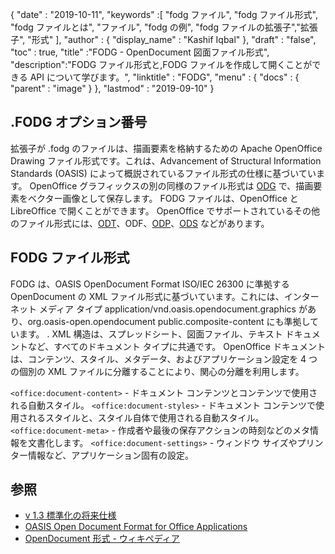 {
  "date" : "2019-10-11",
  "keywords" :[ "fodg ファイル", "fodg ファイル形式", "fodg ファイルとは", "ファイル", "fodg の例", "fodg ファイルの拡張子","拡張子", "形式" ],
  "author" : {
    "display_name" : "Kashif Iqbal"
},
  "draft" : "false",
  "toc" : true,
  "title" :"FODG - OpenDocument 図面ファイル形式",
  "description":"FODG ファイル形式と,FODG ファイルを作成して開くことができる API について学びます。",
  "linktitle" : "FODG",
  "menu" : {
    "docs" : {
      "parent" : "image"
}
},
  "lastmod" : "2019-09-10"
}

## .FODG オプション番号

拡張子が .fodg のファイルは、描画要素を格納するための Apache OpenOffice Drawing ファイル形式です。これは、Advancement of Structural Information Standards (OASIS) によって概説されているファイル形式の仕様に基づいています。 OpenOffice グラフィックスの別の同様のファイル形式は [ODG](/image/odg/) で、描画要素をベクター画像として保存します。 FODG ファイルは、OpenOffice と LibreOffice で開くことができます。 OpenOffice でサポートされているその他のファイル形式には、[ODT](/word-processing/odt/)、ODF、[ODP](/presentation/odp/)、[ODS](/spreadsheet/ods/) などがあります。

## FODG ファイル形式

FODG は、OASIS OpenDocument Format ISO/IEC 26300 に準拠する OpenDocument の XML ファイル形式に基づいています。これには、インターネット メディア タイプ application/vnd.oasis.opendocument.graphics があり、org.oasis-open.opendocument public.composite-content にも準拠しています。 . XML 構造は、スプレッドシート、図面ファイル、テキスト ドキュメントなど、すべてのドキュメント タイプに共通です。 OpenOffice ドキュメントは、コンテンツ、スタイル、メタデータ、およびアプリケーション設定を 4 つの個別の XML ファイルに分離することにより、関心の分離を利用します。

`<office:document-content>` - ドキュメント コンテンツとコンテンツで使用される自動スタイル。
`<office:document-styles>` - ドキュメント コンテンツで使用されるスタイルと、スタイル自体で使用される自動スタイル。
`<office:document-meta>` - 作成者や最後の保存アクションの時刻などのメタ情報を文書化します。
`<office:document-settings>` - ウィンドウ サイズやプリンター情報など、アプリケーション固有の設定。

## 参照 ##
* [v 1.3 標準化の将来仕様](https://docs.oasis-open.org/office/OpenDocument/v1.3/cs01/OpenDocument-v1.3-cs01.zip)
* [OASIS Open Document Format for Office Applications](https://www.oasis-open.org/committees/tc_home.php?wg_abbrev=office)
* [OpenDocument 形式 - ウィキペディア](https://en.wikipedia.org/wiki/OpenDocument)

